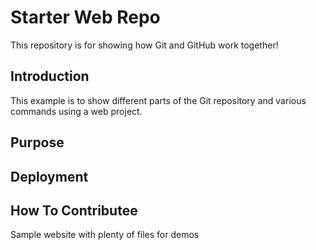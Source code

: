 # Starter Web Repo

This repository is for showing how Git and GitHub work together!

## Introduction
This example is to show different parts of the
Git repository and various commands using a web project.
## Purpose
## Deployment
## How To Contributee

Sample website with plenty of files for demos
